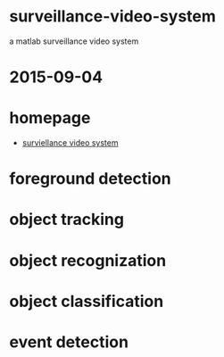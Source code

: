 # surveillance-video-system
a matlab surveillance video system

# 2015-09-04
# homepage
- [surviellance video system](http://blog.csdn.net/u010598445/article/details/47822195)


# foreground detection

# object tracking

# object recognization

# object classification

# event detection